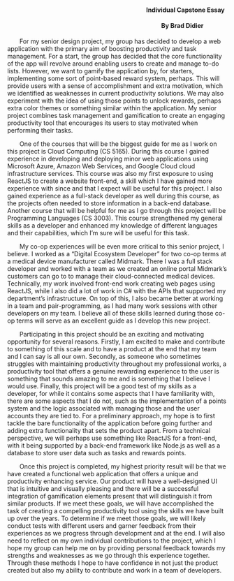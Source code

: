 
#### &emsp;&emsp;&emsp;&emsp;&emsp;&emsp;&emsp;&emsp;&emsp;&emsp;&emsp;&emsp;&emsp;&emsp;&emsp;&emsp;&emsp;&emsp;&emsp;&emsp;&emsp;&emsp; ﻿&nbsp; Individual Capstone Essay
#### &emsp;&emsp;&emsp;&emsp;&emsp;&emsp;&emsp;&emsp;&emsp;&emsp;&emsp;&emsp;&emsp;&emsp;&emsp;&emsp;&emsp;&emsp;&emsp;&emsp;&emsp;&emsp;&emsp;&emsp; &nbsp; &nbsp; By Brad Didier

&emsp;&emsp;For my senior design project, my group has decided to develop a web application with the primary aim of boosting productivity and task management. For a start, the group has decided that the core functionality of the app will revolve around enabling users to create and manage to-do lists. However, we want to gamify the application by, for starters, implementing some sort of point-based reward system, perhaps. This will provide users with a sense of accomplishment and extra motivation, which we identified as weaknesses in current productivity solutions. We may also experiment with the idea of using those points to unlock rewards, perhaps extra color themes or something similar within the application. My senior project combines task management and gamification to create an engaging productivity tool that encourages its users to stay motivated when performing their tasks.

&emsp;&emsp;One of the courses that will be the biggest guide for me as I work on this project is Cloud Computing (CS 5165). During this course I gained experience in developing and deploying minor web applications using Microsoft Azure, Amazon Web Services, and Google Cloud cloud infrastructure services. This course was also my first exposure to using ReactJS to create a website front-end, a skill which I have gained more experience with since and that I expect will be useful for this project. I also gained experience as a full-stack developer as well during this course, as the projects often needed to store information in a back-end database. Another course that will be helpful for me as I go through this project will be Programming Languages (CS 3003). This course strengthened my general skills as a developer and enhanced my knowledge of different languages and their capabilities, which I’m sure will be useful for this task.

&emsp;&emsp;My co-op experiences will be even more critical to this senior project, I believe. I worked as a “Digital Ecosystem Developer” for two co-op terms at a medical device manufacturer called Midmark. There I was a full stack developer and worked with a team as we created an online portal Midmark’s customers can go to to manage their cloud-connected medical devices. Technically, my work involved front-end work creating web pages using ReactJS, while I also did a lot of work in C# with the APIs that supported my department’s infrastructure. On top of this, I also became better at working in a team and pair-programming, as I had many work sessions with other developers on my team. I believe all of these skills learned during those co-op terms will serve as an excellent guide as I develop this new project.

&emsp;&emsp;Participating in this project should be an exciting and motivating opportunity for several reasons. Firstly, I am excited to make and contribute to something of this scale and to have a product at the end that my team and I can say is all our own. Secondly, as someone who sometimes struggles with maintaining productivity throughout my professional works, a productivity tool that offers a genuine rewarding experience to the user is something that sounds amazing to me and is something that I believe I would use. Finally, this project will be a good test of my skills as a developer, for while it contains some aspects that I have familiarity with, there are some aspects that I do not, such as the implementation of a points system and the logic associated with managing those and the user accounts they are tied to. For a preliminary approach, my hope is to first tackle the bare functionality of the application before going further and adding extra functionality that sets the product apart. From a technical perspective, we will perhaps use something like ReactJS for a front-end, with it being supported by a back-end framework like Node.js as well as a database to store user data such as tasks and rewards points.

&emsp;&emsp;Once this project is completed, my highest priority result will be that we have created a functional web application that offers a unique and productivity enhancing service. Our product will have a well-designed UI that is intuitive and visually pleasing and there will be a successful integration of gamification elements present that will distinguish it from similar products. If we meet these goals, we will have accomplished the task of creating a compelling productivity tool using the skills we have built up over the years. To determine if we meet those goals, we will likely conduct tests with different users and garner feedback from their experiences as we progress through development and at the end. I will also need to reflect on my own individual contributions to the project, which I hope my group can help me on by providing personal feedback towards my strengths and weaknesses as we go through this experience together. Through these methods I hope to have confidence in not just the product created but also my ability to contribute and work in a team of developers.
